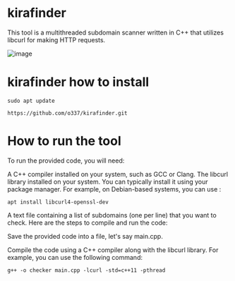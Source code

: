 # kirafinder

This tool is a multithreaded subdomain scanner written in C++ that utilizes libcurl for making HTTP requests.


![image](https://github.com/o337/kirafinder/assets/126006169/80e3abd8-647d-4f7d-99f1-cfe015f96525)

# kirafinder how to install

```
sudo apt update
```
```
https://github.com/o337/kirafinder.git
```

# How to run the tool

To run the provided code, you will need:

A C++ compiler installed on your system, such as GCC or Clang.
The libcurl library installed on your system. You can typically install it using your package manager. For example, on Debian-based systems, you can use :
```
apt install libcurl4-openssl-dev
```
A text file containing a list of subdomains (one per line) that you want to check.
Here are the steps to compile and run the code:

Save the provided code into a file, let's say main.cpp.

Compile the code using a C++ compiler along with the libcurl library. For example, you can use the following command:
```
g++ -o checker main.cpp -lcurl -std=c++11 -pthread
```




